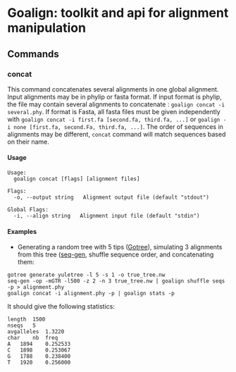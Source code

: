# Goalign: toolkit and api for alignment manipulation

## Commands

### concat
This command concatenates several alignments in one global alignment. Input alignments may be in phylip or fasta format. If input format is phylip, the file may contain several alignments to concatenate : `goalign concat -i several.phy`. If format is Fasta, all fasta files must be given independently with `goalign concat -i first.fa [second.fa, third.fa, ...]` or `goalign -i none [first.fa, second.Fa, third.fa, ...]`. The order of sequences in alignments may be different, `concat` command will match sequences based on their name.

#### Usage
```
Usage:
  goalign concat [flags] [alignment files]

Flags:
  -o, --output string   Alignment output file (default "stdout")

Global Flags:
  -i, --align string   Alignment input file (default "stdin")
```

#### Examples

* Generating a random tree with 5 tips ([Gotree](https://github.com/fredericlemoine/gotree)), simulating 3 alignments from this tree ([seq-gen](https://github.com/rambaut/Seq-Gen), shuffle sequence order, and concatenating them:
```
gotree generate yuletree -l 5 -s 1 -o true_tree.nw
seq-gen -op -mGTR -l500 -z 2 -n 3 true_tree.nw | goalign shuffle seqs -p > alignment.phy
goalign concat -i alignment.phy -p | goalign stats -p
```

It should give the following statistics:
```
length	1500
nseqs	5
avgalleles	1.3220
char	nb	freq
A	1894	0.252533
C	1898	0.253067
G	1788	0.238400
T	1920	0.256000
```
